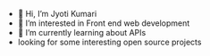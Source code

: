 - 👋 Hi, I’m Jyoti Kumari
- 👀 I’m interested in Front end web development
- 🌱 I’m currently learning about APIs
- looking for some interesting open source projects

